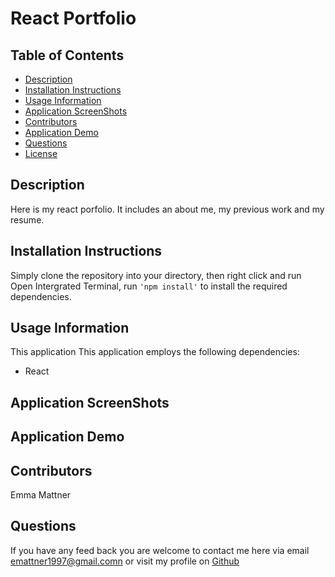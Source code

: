 # React Portfolio

## Table of Contents

* [Description](#description)
* [Installation Instructions](#installation-instructions)
* [Usage Information](#usage-information)
* [Application ScreenShots](#application-screenShots)
* [Contributors](#contributors)
* [Application Demo](#application-demo)
* [Questions](#questions)
* [License](#license)

## Description 

Here is my react porfolio. It includes an about me, my previous work and my resume. 

## Installation Instructions
Simply clone the repository into your directory, then right click and run Open Intergrated Terminal, run ``'npm install'`` to install the required dependencies.

## Usage Information
This application This application employs the following dependencies:
 * React

## Application ScreenShots


## Application Demo 



## Contributors
Emma Mattner


## Questions
If you have any feed back you are welcome to contact me here via email [emattner1997@gmail.comn](mailto;emattner1997@gmail.com) or visit my profile on [Github](https://github.com/emmattner) 

